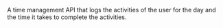 A time management API that logs the activities of the user for the day and the time it takes to complete the activities.

